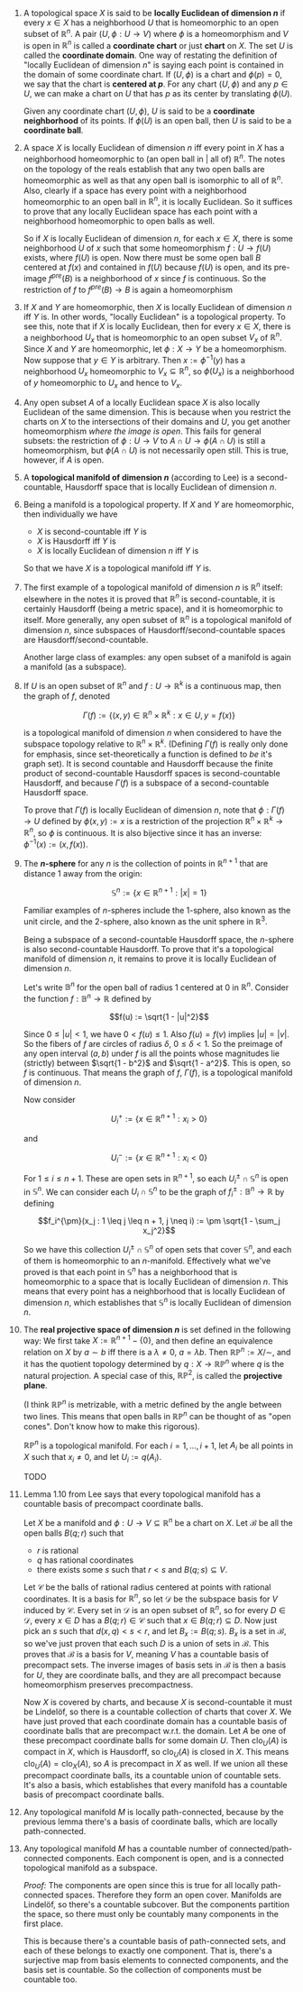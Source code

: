 1. A topological space $X$ is said to be **locally Euclidean of dimension $n$** if every $x \in X$ has a neighborhood $U$ that is homeomorphic to an open subset of $\mathbb{R}^n$. A pair $(U, \phi: U \to V)$ where $\phi$ is a homeomorphism and $V$ is open in $\mathbb{R}^n$ is called a **coordinate chart** or just **chart** on $X$. The set $U$ is called the **coordinate domain**. One way of restating the definition of "locally Euclidean of dimension $n$" is saying each point is contained in the domain of some coordinate chart. If $(U, \phi)$ is a chart and $\phi(p) = 0$, we say that the chart is **centered at $p$**. For any chart $(U, \phi)$ and any $p \in U$, we can make a chart on $U$ that has $p$ as its center by translating $\phi(U)$.

    Given any coordinate chart $(U, \phi)$, $U$ is said to be a **coordinate neighborhood** of its points. If $\phi(U)$ is an open ball, then $U$ is said to be a **coordinate ball**.

2. A space $X$ is locally Euclidean of dimension $n$ iff every point in $X$ has a neighborhood homeomorphic to (an open ball in | all of) $\mathbb{R}^n$. The notes on the topology of the reals establish that any two open balls are homeomorphic as well as that any open ball is isomorphic to all of $\mathbb{R}^n$. Also, clearly if a space has every point with a neighborhood homeomorphic to an open ball in $\mathbb{R}^n$, it is locally Euclidean. So it suffices to prove that any locally Euclidean space has each point with a neighborhood homeomorphic to open balls as well.

    So if $X$ is locally Euclidean of dimension $n$, for each $x \in X$, there is some neighborhood $U$ of $x$ such that some homeomorphism $f: U \to f(U)$ exists, where $f(U)$ is open. Now there must be some open ball $B$ centered at $f(x)$ and contained in $f(U)$ because $f(U)$ is open, and its pre-image $f^{pre}(B)$ is a neighborhood of $x$ since $f$ is continuous. So the restriction of $f$ to $f^{pre}(B) \to B$ is again a homeomorphism

3. If $X$ and $Y$ are homeomorphic, then $X$ is locally Euclidean of dimension $n$ iff $Y$ is. In other words, "locally Euclidean" is a topological property. To see this, note that if $X$ is locally Euclidean, then for every $x \in X$, there is a neighborhood $U_x$ that is homeomorphic to an open subset $V_x$ of $\mathbb{R}^n$. Since $X$ and $Y$ are homeomorphic, let $\phi: X \to Y$ be a homeomorphism. Now suppose that $y \in Y$ is arbitrary. Then $x := \phi^{-1}(y)$ has a neighborhood $U_x$ homeomorphic to $V_x \subseteq \mathbb{R}^n$, so $\phi(U_x)$ is a neighborhood of $y$ homeomorphic to $U_x$ and hence to $V_x$.

4. Any open subset $A$ of a locally Euclidean space $X$ is also locally Euclidean of the same dimension. This is because when you restrict the charts on $X$ to the intersections of their domains and $U$, you get another homeomorphism *where the image is open*. This fails for general subsets: the restriction of $\phi: U \to V$ to $A \cap U \to \phi(A \cap U)$ is still a homeomorphism, but $\phi(A \cap U)$ is not necessarily open still. This is true, however, if $A$ is open.

5. A **topological manifold of dimension $n$** (according to Lee) is a second-countable, Hausdorff space that is locally Euclidean of dimension $n$.

6. Being a manifold is a topological property. If $X$ and $Y$ are homeomorphic, then individually we have

     - $X$ is second-countable iff $Y$ is
     - $X$ is Hausdorff iff $Y$ is
     - $X$ is locally Euclidean of dimension $n$ iff $Y$ is

    So that we have $X$ is a topological manifold iff $Y$ is.

7. The first example of a topological manifold of dimension $n$ is $\mathbb{R}^n$ itself: elsewhere in the notes it is proved that $\mathbb{R}^n$ is second-countable, it is certainly Hausdorff (being a metric space), and it is homeomorphic to itself. More generally, any open subset of $\mathbb{R}^n$ is a topological manifold of dimension $n$, since subspaces of Hausdorff/second-countable spaces are Hausdorff/second-countable.

    Another large class of examples: any open subset of a manifold is again a manifold (as a subspace).

8. If $U$ is an open subset of $\mathbb{R}^n$ and $f: U \to \mathbb{R}^k$ is a continuous map, then the graph of $f$, denoted

    $$\Gamma(f) := \{(x, y) \in \mathbb{R}^n \times \mathbb{R}^k : x \in U, y = f(x)\}$$

    is a topological manifold of dimension $n$ when considered to have the subspace topology relative to $\mathbb{R}^n \times \mathbb{R}^k$. (Defining $\Gamma(f)$ is really only done for emphasis, since set-theoretically a function is defined to *be* it's graph set). It is second countable and Hausdorff because the finite product of second-countable Hausdorff spaces is second-countable Hausdorff, and because $\Gamma(f)$ is a subspace of a second-countable Hausdorff space.

    To prove that $\Gamma(f)$ is locally Euclidean of dimension $n$, note that $\phi: \Gamma(f) \to U$ defined by $\phi(x, y) := x$ is a restriction of the projection $\mathbb{R}^n \times \mathbb{R}^k \to \mathbb{R}^n$, so $\phi$ is continuous. It is also bijective since it has an inverse: $\phi^{-1}(x) := (x, f(x))$.

9. The **$n$-sphere** for any $n$ is the collection of points in $\mathbb{R}^{n+1}$ that are distance $1$ away from the origin:

    $$\mathbb{S}^n := \{x \in \mathbb{R}^{n+1} : |x| = 1\}$$

    Familiar examples of $n$-spheres include the $1$-sphere, also known as the unit circle, and the $2$-sphere, also known as the unit sphere in $\mathbb{R}^3$.

    Being a subspace of a second-countable Hausdorff space, the $n$-sphere is also second-countable Hausdorff. To prove that it's a topological manifold of dimension $n$, it remains to prove it is locally Euclidean of dimension $n$.

    Let's write $\mathbb{B}^n$ for the open ball of radius $1$ centered at $0$ in $\mathbb{R}^n$. Consider the function $f: \mathbb{B}^n \to \mathbb{R}$ defined by

    $$f(u) := \sqrt{1 - |u|^2}$$

    Since $0 \leq |u| < 1$, we have $0 < f(u) \leq 1$. Also $f(u) = f(v)$ implies $|u| = |v|$. So the fibers of $f$ are circles of radius $\delta$, $0 \leq \delta < 1$. So the preimage of any open interval $(a, b)$ under $f$ is all the points whose magnitudes lie (strictly) between $\sqrt{1 - b^2}$ and $\sqrt{1 - a^2}$. This is open, so $f$ is continuous. That means the graph of $f$, $\Gamma(f)$, is a topological manifold of dimension $n$.

    Now consider

    $$U_i^+ := \{x \in \mathbb{R}^{n+1} : x_i > 0\}$$

    and

    $$U_i^- := \{x \in \mathbb{R}^{n+1} : x_i < 0\}$$

    For $1 \leq i \leq n + 1$. These are open sets in $\mathbb{R}^{n+1}$, so each $U_i^{\pm} \cap \mathbb{S}^n$ is open in $\mathbb{S}^n$. We can consider each $U_i \cap \mathbb{S}^n$ to be the graph of $f_i^{\pm}: \mathbb{B}^n \to \mathbb{R}$ by defining

    $$f_i^{\pm}(x_j : 1 \leq j \leq n + 1, j \neq i) := \pm \sqrt{1 - \sum_j x_j^2}$$

    So we have this collection $U_i^{\pm} \cap \mathbb{S}^n$ of open sets that cover $\mathbb{S}^n$, and each of them is homeomorphic to an $n$-manifold. Effectively what we've proved is that each point in $\mathbb{S}^n$ has a neighborhood that is homeomorphic to a space that is locally Euclidean of dimension $n$. This means that every point has a neighborhood that is locally Euclidean of dimension $n$, which establishes that $\mathbb{S}^n$ is locally Euclidean of dimension $n$.

10. The **real projective space of dimension $n$** is set defined in the following way: We first take $X := \mathbb{R}^{n+1} - \{0\}$, and then define an equivalence relation on $X$ by $a \sim b$ iff there is a $\lambda \neq 0$, $a = \lambda b$. Then $\mathbb{R} \mathbb{P}^n := X / \sim$, and it has the quotient topology determined by $q: X \to \mathbb{R} \mathbb{P}^n$ where $q$ is the natural projection. A special case of this, $\mathbb{R} \mathbb{P}^2$, is called the **projective plane**.

    (I think $\mathbb{R} \mathbb{P}^n$ is metrizable, with a metric defined by the angle between two lines. This means that open balls in $\mathbb{R} \mathbb{P}^n$ can be thought of as "open cones". Don't know how to make this rigorous).

    $\mathbb{R} \mathbb{P}^n$ is a topological manifold. For each $i = 1, \ldots, i+1$, let $A_i$ be all points in $X$ such that $x_i \neq 0$, and let $U_i := q(A_i)$.

    TODO

11. Lemma 1.10 from Lee says that every topological manifold has a countable basis of precompact coordinate balls.

    Let $X$ be a manifold and $\phi: U \to V \subseteq \mathbb{R}^n$ be a chart on $X$. Let $\mathcal{B}$ be all the open balls $B(q; r)$ such that

     - $r$ is rational
     - $q$ has rational coordinates
     - there exists some $s$ such that $r < s$ and $B(q; s) \subseteq V$.

    Let $\mathcal{C}$ be the balls of rational radius centered at points with rational coordinates. It is a basis for $\mathbb{R}^n$, so let $\mathcal{D}$ be the subspace basis for $V$ induced by $\mathcal{C}$. Every set in $\mathcal{D}$ is an open subset of $\mathbb{R}^n$, so for every $D \in \mathcal{D}$, every $x \in D$ has a $B(q; r) \in \mathcal{C}$ such that $x \in B(q; r) \subseteq D$. Now just pick an $s$ such that $d(x, q) < s < r$, and let $B_x := B(q; s)$. $B_x$ is a set in $\mathcal{B}$, so we've just proven that each such $D$ is a union of sets in $\mathcal{B}$. This proves that $\mathcal{B}$ is a basis for $V$, meaning $V$ has a countable basis of precompact sets. The inverse images of basis sets in $\mathcal{B}$ is then a basis for $U$, they are coordinate balls, and they are all precompact because homeomorphism preserves precompactness.

    Now $X$ is covered by charts, and because $X$ is second-countable it must be Lindelöf, so there is a countable collection of charts that cover $X$. We have just proved that each coordinate domain has a countable basis of coordinate balls that are precompact w.r.t. the domain. Let $A$ be one of these precompact coordinate balls for some domain $U$. Then $\text{clo}_U(A)$ is compact in $X$, which is Hausdorff, so $\text{clo}_U(A)$ is closed in $X$. This means $\text{clo}_U(A) = \text{clo}_X(A)$, so $A$ is precompact in $X$ as well. If we union all these precompact coordinate balls, its a countable union of countable sets. It's also a basis, which establishes that every manifold has a countable basis of precompact coordinate balls.

12. Any topological manifold $M$ is locally path-connected, because by the previous lemma there's a basis of coordinate balls, which are locally path-connected.

13. Any topological manifold $M$ has a countable number of connected/path-connected components. Each component is open, and is a connected topological manifold as a subspace.

    *Proof:* The components are open since this is true for all locally path-connected spaces. Therefore they form an open cover. Manifolds are Lindelöf, so there's a countable subcover. But the components partition the space, so there must only be countably many components in the first place.

    This is because there's a countable basis of path-connected sets, and each of these belongs to exactly one component. That is, there's a surjective map from basis elements to connected components, and the basis set is countable. So the collection of components must be countable too.
